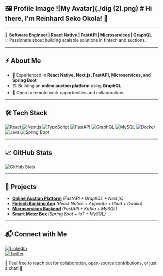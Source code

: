 ## 🖼️ Profile Image  ![My Avatar](./dig (2).png)                          # Hi there, I'm Reinhard Seko Okola! 👋

---

🚀 **Software Engineer | React Native | FastAPI | Microservices | GraphQL**  
💡 Passionate about building scalable solutions in fintech and auctions.

---

## ⚡ About Me
- 🔹 Experienced in **React Native, Next.js, FastAPI, Microservices, and Spring Boot**
- 🏗️ Building an **online auction platform** using **GraphQL**
- 🎯 Open to remote work opportunities and collaborations

---

## 🛠️ Tech Stack
![React](https://skillicons.dev/icons?i=react) ![Next.js](https://skillicons.dev/icons?i=nextjs) ![TypeScript](https://skillicons.dev/icons?i=typescript) ![FastAPI](https://skillicons.dev/icons?i=fastapi) ![GraphQL](https://skillicons.dev/icons?i=graphql) ![MySQL](https://skillicons.dev/icons?i=mysql) ![Docker](https://skillicons.dev/icons?i=docker) ![Java](https://skillicons.dev/icons?i=java) ![Spring Boot](https://skillicons.dev/icons?i=spring)

---

## 📈 GitHub Stats
![GitHub Stats](https://github-readme-stats.vercel.app/api?username=sekoph&show_icons=true&theme=radical)

---

## 🚀 Projects
- **[Online Auction Platform](https://github.com/sekoph/auction-platform)** *(FastAPI + GraphQL + Next.js)*
- **[Fintech Banking App](https://github.com/sekoph/fintech-app)** *(React Native + Appwrite + Plaid + Dwolla)*
- **[Microservices Backend](https://github.com/sekoph/microservices-backend)** *(FastAPI + Kafka + MySQL)*
- **[Smart Meter Box](https://github.com/sekoph/smart-meter-box)** *(Spring Boot + IoT + MySQL)*

---

## 📬 Connect with Me
[![LinkedIn](https://img.shields.io/badge/LinkedIn-0077B5?style=for-the-badge&logo=linkedin&logoColor=white)](https://linkedin.com/in/yourprofile)  
[![Twitter](https://img.shields.io/badge/Twitter-1DA1F2?style=for-the-badge&logo=twitter&logoColor=white)](https://twitter.com/yourhandle)  

💬 Feel free to reach out for collaboration, open-source contributions, or just a chat! 🚀
